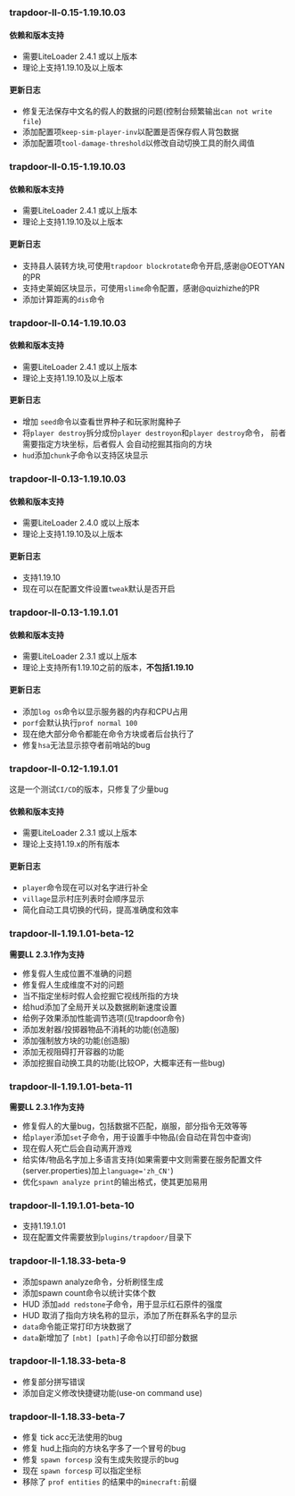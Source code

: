 ### trapdoor-ll-0.15-1.19.10.03

#### 依赖和版本支持

- 需要LiteLoader 2.4.1 或以上版本
- 理论上支持1.19.10及以上版本

#### 更新日志

- 修复无法保存中文名的假人的数据的问题(控制台频繁输出`can not write file`)
- 添加配置项`keep-sim-player-inv`以配置是否保存假人背包数据
- 添加配置项`tool-damage-threshold`以修改自动切换工具的耐久阈值

### trapdoor-ll-0.15-1.19.10.03

#### 依赖和版本支持

- 需要LiteLoader 2.4.1 或以上版本
- 理论上支持1.19.10及以上版本

#### 更新日志

- 支持县人装转方块,可使用`trapdoor blockrotate`命令开启,感谢@OEOTYAN的PR
- 支持史莱姆区块显示，可使用`slime`命令配置，感谢@quizhizhe的PR
- 添加计算距离的`dis`命令

### trapdoor-ll-0.14-1.19.10.03

#### 依赖和版本支持

- 需要LiteLoader 2.4.1 或以上版本
- 理论上支持1.19.10及以上版本

#### 更新日志

- 增加 `seed`命令以查看世界种子和玩家附魔种子
- 将`player destroy`拆分成份`player destroyon`和`player destroy`命令，
  前者需要指定方块坐标，后者假人 会自动挖掘其指向的方块
- `hud`添加`chunk`子命令以支持区块显示

### trapdoor-ll-0.13-1.19.10.03

#### 依赖和版本支持

- 需要LiteLoader 2.4.0 或以上版本
- 理论上支持1.19.10及以上版本

#### 更新日志

- 支持1.19.10
- 现在可以在配置文件设置`tweak`默认是否开启

### trapdoor-ll-0.13-1.19.1.01

#### 依赖和版本支持

- 需要LiteLoader 2.3.1 或以上版本
- 理论上支持所有1.19.10之前的版本，**不包括1.19.10**

#### 更新日志

- 添加`log os`命令以显示服务器的内存和CPU占用
- `porf`会默认执行`prof normal 100`
- 现在绝大部分命令都能在命令方块或者后台执行了
- 修复`hsa`无法显示掠夺者前哨站的bug

### trapdoor-ll-0.12-1.19.1.01

这是一个测试`CI/CD`的版本，只修复了少量bug

#### 依赖和版本支持

- 需要LiteLoader 2.3.1 或以上版本
- 理论上支持1.19.x的所有版本

#### 更新日志

- `player`命令现在可以对名字进行补全
- `village`显示村庄列表时会顺序显示
- 简化自动工具切换的代码，提高准确度和效率

### trapdoor-ll-1.19.1.01-beta-12

**需要LL 2.3.1作为支持**

- 修复假人生成位置不准确的问题
- 修复假人生成维度不对的问题
- 当不指定坐标时假人会挖掘它视线所指的方块
- 给hud添加了全局开关以及数据刷新速度设置
- 给例子效果添加性能调节选项(见trapdoor命令)
- 添加发射器/投掷器物品不消耗的功能(创造服)
- 添加强制放方块的功能(创造服)
- 添加无视阻碍打开容器的功能
- 添加挖掘自动换工具的功能(比较OP，大概率还有一些bug)

### trapdoor-ll-1.19.1.01-beta-11

**需要LL 2.3.1作为支持**

- 修复假人的大量bug，包括数据不匹配，崩服，部分指令无效等等
- 给`player`添加`set`子命令，用于设置手中物品(会自动在背包中查询)
- 现在假人死亡后会自动离开游戏
- 给实体/物品名字加上多语言支持(如果需要中文则需要在服务配置文件(server.properties)加上`language='zh_CN'`)
- 优化`spawn analyze print`的输出格式，使其更加易用

### trapdoor-ll-1.19.1.01-beta-10

- 支持1.19.1.01
- 现在配置文件需要放到`plugins/trapdoor/`目录下

### trapdoor-ll-1.18.33-beta-9

- 添加spawn analyze命令，分析刷怪生成
- 添加spawn count命令以统计实体个数
- HUD 添加`add redstone`子命令，用于显示红石原件的强度
- HUD 取消了指向方块名称的显示，添加了所在群系名字的显示
- `data`命令能正常打印方块数据了
- `data`新增加了 `[nbt] [path]`子命令以打印部分数据

### trapdoor-ll-1.18.33-beta-8

- 修复部分拼写错误
- 添加自定义修改快捷键功能(use-on command use)

### trapdoor-ll-1.18.33-beta-7

- 修复 tick acc无法使用的bug
- 修复 hud上指向的方块名字多了一个冒号的bug
- 修复 `spawn forcesp` 没有生成失败提示的bug
- 现在 `spawn forcesp` 可以指定坐标
- 移除了 `prof entities` 的结果中的`minecraft:`前缀
